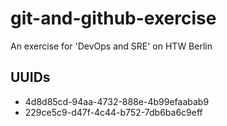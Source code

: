 # git-and-github-exercise
An exercise for 'DevOps and SRE' on HTW Berlin

## UUIDs
- 4d8d85cd-94aa-4732-888e-4b99efaabab9
- 229ce5c9-d47f-4c44-b752-7db6ba6c9eff
